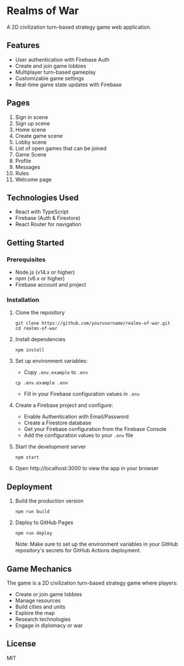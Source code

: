 # Realms of War

A 2D civilization turn-based strategy game web application.

## Features

- User authentication with Firebase Auth
- Create and join game lobbies
- Multiplayer turn-based gameplay
- Customizable game settings
- Real-time game state updates with Firebase

## Pages

1. Sign in scene
2. Sign up scene
3. Home scene
4. Create game scene
5. Lobby scene
6. List of open games that can be joined
7. Game Scene
8. Profile
9. Messages
10. Rules
11. Welcome page

## Technologies Used

- React with TypeScript
- Firebase (Auth & Firestore)
- React Router for navigation

## Getting Started

### Prerequisites

- Node.js (v14.x or higher)
- npm (v6.x or higher)
- Firebase account and project

### Installation

1. Clone the repository
   ```
   git clone https://github.com/yourusername/realms-of-war.git
   cd realms-of-war
   ```

2. Install dependencies
   ```
   npm install
   ```

3. Set up environment variables:
   - Copy `.env.example` to `.env`
   ```
   cp .env.example .env
   ```
   - Fill in your Firebase configuration values in `.env`

4. Create a Firebase project and configure:
   - Enable Authentication with Email/Password
   - Create a Firestore database
   - Get your Firebase configuration from the Firebase Console
   - Add the configuration values to your `.env` file

5. Start the development server
   ```
   npm start
   ```

6. Open http://localhost:3000 to view the app in your browser

## Deployment

1. Build the production version
   ```
   npm run build
   ```

2. Deploy to GitHub Pages
   ```
   npm run deploy
   ```

   Note: Make sure to set up the environment variables in your GitHub repository's secrets for GitHub Actions deployment.

## Game Mechanics

The game is a 2D civilization turn-based strategy game where players:
- Create or join game lobbies
- Manage resources
- Build cities and units
- Explore the map
- Research technologies
- Engage in diplomacy or war

## License

MIT 